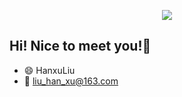 <div align="center">

![](https://cdn.jsdelivr.net/gh/HanxuLiu/CDN1/img/2023/202311082108424.gif)

</div>

## Hi! Nice to meet you!👋

- 😄 HanxuLiu
- 💬 liu_han_xu@163.com